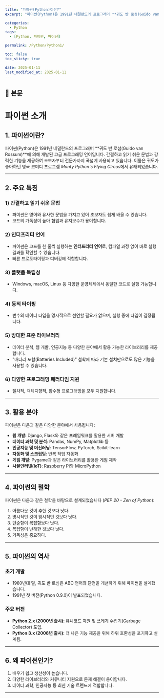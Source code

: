 ```yaml
---
title: "파이썬(Python)이란?"
excerpt: "파이썬(Python)은 1991년 네덜란드의 프로그래머 **귀도 반 로섬(Guido van Rossum)**에 의해 개발된 고급 프로그래밍 언어입니다. 간결하고 읽기 쉬운 문법과 강력한 기능을 제공하여 초보자부터 전문가까지 폭넓게 사용되고 있습니다. 이름은 귀도가 좋아하던 영국 코미디 프로그램 Monty Python's Flying Circus에서 유래되었습니다."

categories:
  - Python
tags:
  - [Python, 파이썬, 파이선]

permalink: /Python/Python1/

toc: false
toc_sticky: true

date: 2025-01-11
last_modified_at: 2025-01-11
---
```


## 🦥 본문

# 파이썬 소개

## 1. 파이썬이란?
파이썬(Python)은 1991년 네덜란드의 프로그래머 **귀도 반 로섬(Guido van Rossum)**에 의해 개발된 고급 프로그래밍 언어입니다. 간결하고 읽기 쉬운 문법과 강력한 기능을 제공하여 초보자부터 전문가까지 폭넓게 사용되고 있습니다. 이름은 귀도가 좋아하던 영국 코미디 프로그램 *Monty Python's Flying Circus*에서 유래되었습니다.

---

## 2. 주요 특징
### **1) 간결하고 읽기 쉬운 문법**
- 파이썬은 영어와 유사한 문법을 가지고 있어 초보자도 쉽게 배울 수 있습니다.
- 코드의 가독성이 높아 협업과 유지보수가 용이합니다.

### **2) 인터프리터 언어**
- 파이썬은 코드를 한 줄씩 실행하는 **인터프리터 언어**로, 컴파일 과정 없이 바로 실행 결과를 확인할 수 있습니다.
- 빠른 프로토타이핑과 디버깅에 적합합니다.

### **3) 플랫폼 독립성**
- Windows, macOS, Linux 등 다양한 운영체제에서 동일한 코드로 실행 가능합니다.

### **4) 동적 타이핑**
- 변수의 데이터 타입을 명시적으로 선언할 필요가 없으며, 실행 중에 타입이 결정됩니다.

### **5) 방대한 표준 라이브러리**
- 데이터 분석, 웹 개발, 인공지능 등 다양한 분야에서 활용 가능한 라이브러리를 제공합니다.
- "배터리 포함(Batteries Included)" 철학에 따라 기본 설치만으로도 많은 기능을 사용할 수 있습니다.

### **6) 다양한 프로그래밍 패러다임 지원**
- 절차적, 객체지향적, 함수형 프로그래밍을 모두 지원합니다.

---

## 3. 활용 분야
파이썬은 다음과 같은 다양한 분야에서 사용됩니다:
- **웹 개발**: Django, Flask와 같은 프레임워크를 활용한 서버 개발
- **데이터 과학 및 분석**: Pandas, NumPy, Matplotlib 등
- **인공지능 및 머신러닝**: TensorFlow, PyTorch, Scikit-learn
- **자동화 및 스크립팅**: 반복 작업 자동화
- **게임 개발**: Pygame과 같은 라이브러리를 활용한 게임 제작
- **사물인터넷(IoT)**: Raspberry Pi와 MicroPython

---

## 4. 파이썬의 철학
파이썬은 다음과 같은 철학을 바탕으로 설계되었습니다 (*PEP 20 - Zen of Python*):
1. 아름다운 것이 추한 것보다 낫다.
2. 명시적인 것이 암시적인 것보다 낫다.
3. 단순함이 복잡함보다 낫다.
4. 복잡함이 난해한 것보다 낫다.
5. 가독성은 중요하다.

---

## 5. 파이썬의 역사
### **초기 개발**
- 1980년대 말, 귀도 반 로섬은 ABC 언어의 단점을 개선하기 위해 파이썬을 설계했습니다.
- 1991년 첫 버전(Python 0.9.0)이 발표되었습니다.

### **주요 버전**
- **Python 2.x (2000년 출시)**: 유니코드 지원 및 쓰레기 수집기(Garbage Collector) 도입.
- **Python 3.x (2008년 출시)**: 더 나은 기능 제공을 위해 하위 호환성을 포기하고 설계됨.

---

## 6. 왜 파이썬인가?
1. 배우기 쉽고 생산성이 높습니다.
2. 다양한 라이브러리와 커뮤니티 지원으로 문제 해결이 용이합니다.
3. 데이터 과학, 인공지능 등 최신 기술 트렌드에 적합합니다.

---